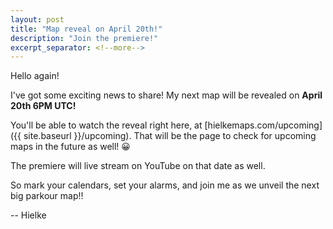 ```yaml
---
layout: post
title: "Map reveal on April 20th!"
description: "Join the premiere!"
excerpt_separator: <!--more-->
---
```


Hello again!

I've got some exciting news to share! My next map will be revealed on **April 20th 6PM UTC!**
<!--more-->

You'll be able to watch the reveal right here, at [hielkemaps.com/upcoming]({{ site.baseurl }}/upcoming). That will be the page to check for upcoming maps in the future as well! 😀

The premiere will live stream on YouTube on that date as well.

So mark your calendars, set your alarms, and join me as we unveil the next big parkour map!!

-- Hielke